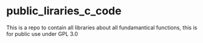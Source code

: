 # public_liraries_c_code
This is a repo to contain all libraries about all fundamantical functions, this is  for public use under GPL 3.0
